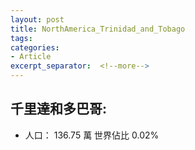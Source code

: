 ```yaml
---
layout: post
title: NorthAmerica_Trinidad_and_Tobago
tags: 
categories:
- Article
excerpt_separator:  <!--more-->
---
```

## 千里達和多巴哥:
- 人口： 136.75 萬 世界佔比 0.02%